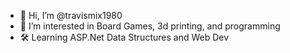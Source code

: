 - 👋 Hi, I’m @travismix1980
- 👀 I’m interested in Board Games, 3d printing, and programming
- 🛠 Learning ASP.Net Data Structures and Web Dev
<!---
travismix1980/travismix1980 is a ✨ special ✨ repository because its `README.md` (this file) appears on your GitHub profile.
You can click the Preview link to take a look at your changes.
--->
